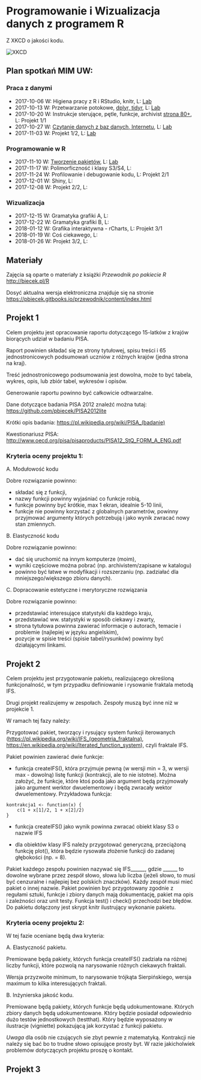 # Programowanie i Wizualizacja danych z programem R

Z XKCD o jakości kodu.

![XKCD](http://imgs.xkcd.com/comics/code_quality.png)

Plan spotkań MIM UW:
----------------

### Praca z danymi

* 2017-10-06 W: Higiena pracy z R i RStudio, knitr, L: [Lab](materialy/Lab01.Rmd)
* 2017-10-13 W: Przetwarzanie potokowe, [dplyr, tidyr](https://pbiecek.gitbooks.io/przewodnik/content/Programowanie/czyscic_przetwarzac.html), L: [Lab](materialy/Lab02.Rmd)
* 2017-10-20 W: Instrukcje sterujące, pętle, funkcje, archivist [strona 80+](http://biecek.pl/R/PrzewodnikPoPakiecieRWydanieIVinternet.pdf), L: Projekt 1/1
* 2017-10-27 W: [Czytanie danych z baz danych, Internetu](https://pbiecek.gitbooks.io/przewodnik/content/Programowanie/jak_wczytac_tabele_danych_z_pliku_csv_lub_txt.html), L: [Lab](materialy/Lab04.Rmd)
* 2017-11-03 W: Projekt 1/2, L: [Lab](materialy/Lab05.Rmd)

### Programowanie w R

* 2017-11-10 W: [Tworzenie pakietów](https://pbiecek.gitbooks.io/przewodnik/content/Programowanie/pakiety/po_co.html), L: [Lab](https://raw.githubusercontent.com/pbiecek/ProgramowanieWizualizacja2017/master/materialy/Lab06.Rmd)
* 2017-11-17 W: Polimorficzność i klasy S3/S4, L: 
* 2017-11-24 W: Profilowanie i debugowanie kodu, L: Projekt 2/1
* 2017-12-01 W: Shiny, L: 
* 2017-12-08 W: Projekt 2/2, L: 

### Wizualizacja

* 2017-12-15 W: Gramatyka grafiki A, L: 
* 2017-12-22 W: Gramatyka grafiki B, L: 
* 2018-01-12 W: Grafika interaktywna - rCharts, L: Projekt 3/1
* 2018-01-19 W: Coś ciekawego, L: 
* 2018-01-26 W: Projekt 3/2, L: 


Materiały
---------

Zajęcia są oparte o materiały z książki *Przewodnik po pakiecie R* http://biecek.pl/R

Dosyć aktualna wersja elektroniczna znajduje się na stronie https://pbiecek.gitbooks.io/przewodnik/content/index.html

Projekt 1
---------

Celem projektu jest opracowanie raportu dotyczącego 15-latków z krajów biorących udział w badaniu PISA.

Raport powinien składać się ze strony tytułowej, spisu treści i 65 jednostronicowych podsumowań uczniów z różnych krajów (jedna strona na kraj).

Treść jednostronicowego podsumowania jest dowolna, może to być tabela, wykres, opis, lub zbiór tabel, wykresów i opisów.

Generowanie raportu powinno być całkowicie odtwarzalne. 

Dane dotyczące badania PISA 2012 znaleźć można tutaj: https://github.com/pbiecek/PISA2012lite

Krótki opis badania: https://pl.wikipedia.org/wiki/PISA_(badanie)

Kwestionariusz PISA: http://www.oecd.org/pisa/pisaproducts/PISA12_StQ_FORM_A_ENG.pdf


### Kryteria oceny projektu 1:

A. Modułowość kodu 

Dobre rozwiązanie powinno:

- składać się z funkcji,
- nazwy funkcji powinny wyjaśniać co funkcje robią,
- funkcje powinny być krótkie, max 1 ekran, idealnie 5-10 linii,
- funkcje nie powinny korzystać z globalnych parametrów, powinny przyjmować argumenty których potrzebują i jako wynik zwracać nowy stan zmiennych.

B. Elastyczność kodu

Dobre rozwiązanie powinno:

- dać się uruchomić na innym komputerze (moim),
- wyniki częściowe można pobrać (np. archivistem/zapisane w katalogu)
- powinno być łatwe w modyfikacji i rozszerzaniu (np. zadziałać dla mniejszego/większego zbioru danych).

C. Dopracowanie estetyczne i merytoryczne rozwiązania

Dobre rozwiązanie powinno:

- przedstawiać interesujące statystyki dla każdego kraju,
- przedstawiać ww. statystyki w sposób ciekawy i zwarty,
- strona tytułowa powinna zawierać informacje o autorach, temacie i problemie (najlepiej w języku angielskim),
- pozycje w spisie treści (spisie tabel/rysunków) powinny być działającymi linkami.


Projekt 2
---------

Celem projektu jest przygotowanie pakietu, realizującego określoną funkcjonalność, w tym przypadku definiowanie i rysowanie fraktala metodą IFS.

Drugi projekt realizujemy w zespołach. Zespoły muszą być inne niż w projekcie 1. 

W ramach tej fazy należy:

Przygotować pakiet, tworzący i rysujący system funkcji iterowanych (https://pl.wikipedia.org/wiki/IFS_(geometria_fraktalna), https://en.wikipedia.org/wiki/Iterated_function_system), czyli fraktale IFS. 

Pakiet powinien zawierać dwie funkcje:
* funkcja createIFS(), która przyjmuje pewną (w wersji min = 3, w wersji max - dowolną) listę funkcji (kontrakcji, ale to nie istotne). Można założyć, że funkcje, które ktoś poda jako argument będą przyjmowały jako argument werktor dwuelementowy i będą zwracały wektor dwuelementowy. Przykładowa funkcja:

```
kontrakcja1 <- function(x) {
	c(1 + x[1]/2, 1 + x[2]/2)
}
```

* funkcja createIFS() jako wynik powinna zwracać obiekt klasy S3 o nazwie IFS

* dla obiektów klasy IFS należy przygotować generyczną, przeciążoną funkcję plot(), która będzie rysowała złożenie funkcji do zadanej głębokości (np. = 8).


Pakiet każdego zespołu powinien nazywać się IFS______, gdzie ______ to dowolne wybrane przez zespół słowo, słowa lub liczba (jeżeli słowo, to musi być cenzuralne i najlepiej bez polskich znaczków). Każdy zespół musi mieć pakiet o innej nazwie.
Pakiet powinien być przygotowany zgodnie z regułami sztuki, funkcje i zbiory danych mają dokumentację, pakiet ma opis i zależności oraz unit testy. Funkcja test() i check() przechodzi bez błędów.
Do pakietu dołączony jest skrypt knitr ilustrujący wykonanie pakietu.

### Kryteria oceny projektu 2:

W tej fazie oceniane będą dwa kryteria:

A. Elastyczność pakietu.

Premiowane będą pakiety, których funkcja createIFS() zadziała na różnej liczby funkcji, które pozwolą na narysowanie różnych ciekawych fraktali.

Wersja przyzwoite minimum, to narysowanie trójkąta Sierpińskiego, wersja maximum to kilka interesujących fraktali.

B. Inżynierska jakość kodu.

Premiowane będą pakiety, których funkcje będą udokumentowane. Których zbiory danych będą udokumentowane. Który będzie posiadał odpowiednio dużo testów jednostkowych (testthat). Który będzie wyposażony w ilustracje (vigniette) pokazującą jak korzystać z funkcji pakietu.

*Uwaga* dla osób nie czujących sie zbyt pewnie z matematyką. Kontrakcji nie należy się bać bo to trudne słowo opisujące prosty byt. W razie jakicholwiek problemów dotyczących projektu proszę o kontakt.

Projekt 3
---------


